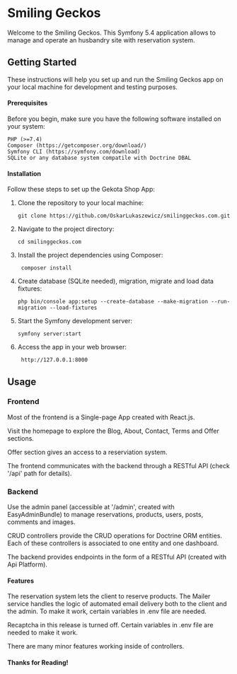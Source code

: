 <h1>Smiling Geckos</h1>

Welcome to the Smiling Geckos. This Symfony 5.4 application allows to manage and operate an husbandry site with reservation system.

<h2>Getting Started</h2>

These instructions will help you set up and run the Smiling Geckos app on your local machine for development and testing purposes.

<h4>Prerequisites</h4>

Before you begin, make sure you have the following software installed on your system:

    PHP (>=7.4)
    Composer (https://getcomposer.org/download/)
    Symfony CLI (https://symfony.com/download)
    SQLite or any database system compatile with Doctrine DBAL

<h4>Installation</h4>

Follow these steps to set up the Gekota Shop App:

1. Clone the repository to your local machine:
   
       git clone https://github.com/OskarLukaszewicz/smilinggeckos.com.git
   
2. Navigate to the project directory:

       cd smilinggeckos.com

3. Install the project dependencies using Composer:

        composer install

4. Create database (SQLite needed), migration, migrate and load data fixtures:

       php bin/console app:setup --create-database --make-migration --run-migration --load-fixtures

5. Start the Symfony development server:

       symfony server:start

6. Access the app in your web browser:

        http://127.0.0.1:8000

<h2>Usage</h2>

<h3>Frontend</h3>

Most of the frontend is a Single-page App created with React.js.

Visit the homepage to explore the Blog, About, Contact, Terms and Offer sections.

Offer section gives an access to a reserviation system.

The frontend communicates with the backend through a RESTful API (check '/api' path for details).

<h3>Backend</h3>

Use the admin panel (accessible at '/admin', created with EasyAdminBundle) to manage reservations, products, users, posts, comments and images.

CRUD controllers provide the CRUD operations for Doctrine ORM entities. Each of these controllers is associated to one entity and one dashboard.

The backend provides endpoints in the form of a RESTful API (created with Api Platform).

<h4>Features</h4>

The reservation system lets the client to reserve products. The Mailer service handles the logic of automated email delivery both to the client and the admin. To make it work, certain variables in .env file are needed.

Recaptcha in this release is turned off. Certain variables in .env file are needed to make it work.
 
There are many minor features working inside of controllers.

<h4>Thanks for Reading!<h4>
